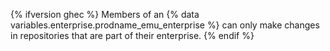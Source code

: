 {% ifversion ghec %} Members of an {% data variables.enterprise.prodname_emu_enterprise %} can only make changes in repositories that are part of their enterprise. {% endif %}

